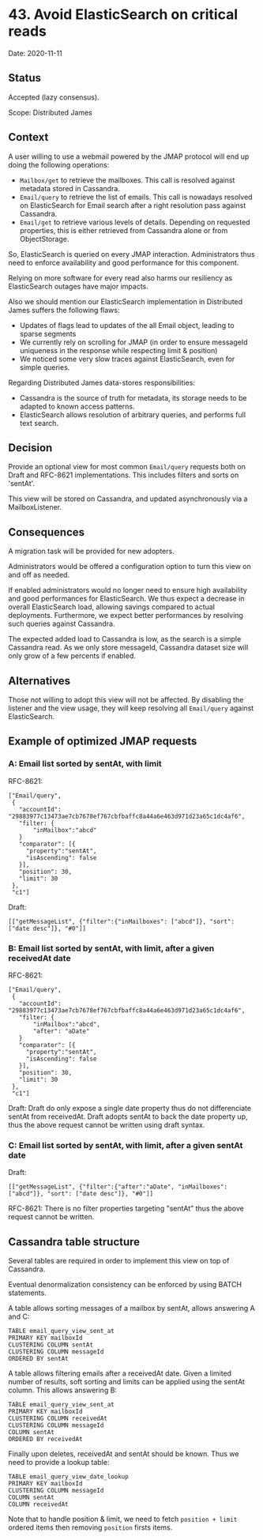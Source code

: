 # 43. Avoid ElasticSearch on critical reads

Date: 2020-11-11

## Status

Accepted (lazy consensus).

Scope: Distributed James

## Context

A user willing to use a webmail powered by the JMAP protocol will end up doing the following operations:
 - `Mailbox/get` to retrieve the mailboxes. This call is resolved against metadata stored in Cassandra.
 - `Email/query` to retrieve the list of emails. This call is nowadays resolved on ElasticSearch for Email search after
 a right resolution pass against Cassandra.
 - `Email/get` to retrieve various levels of details. Depending on requested properties, this is either
 retrieved from Cassandra alone or from ObjectStorage.

So, ElasticSearch is queried on every JMAP interaction. Administrators thus need to enforce availability and good performance
for this component.

Relying on more software for every read also harms our resiliency as ElasticSearch outages have major impacts.

Also we should mention our ElasticSearch implementation in Distributed James suffers the following flaws:
 - Updates of flags lead to updates of the all Email object, leading to sparse segments
 - We currently rely on scrolling for JMAP (in order to ensure messageId uniqueness in the response while respecting limit & position)
 - We noticed some very slow traces against ElasticSearch, even for simple queries.

Regarding Distributed James data-stores responsibilities:
 - Cassandra is the source of truth for metadata, its storage needs to be adapted to known access patterns.
 - ElasticSearch allows resolution of arbitrary queries, and performs full text search.

## Decision

Provide an optional view for most common `Email/query` requests both on Draft and RFC-8621 implementations.
This includes filters and sorts on 'sentAt'.

This view will be stored on Cassandra, and updated asynchronously via a MailboxListener.

## Consequences

A migration task will be provided for new adopters.

Administrators would be offered a configuration option to turn this view on and off as needed.

If enabled administrators would no longer need to ensure high availability and good performances for ElasticSearch.
We thus expect a decrease in overall ElasticSearch load, allowing savings compared to actual deployments.
Furthermore, we expect better performances by resolving such queries against Cassandra.

The expected added load to Cassandra is low, as the search is a simple Cassandra read. As we only store messageId,
Cassandra dataset size will only grow of a few percents if enabled.

## Alternatives

Those not willing to adopt this view will not be affected. By disabling the listener and the view usage, they will keep
resolving all `Email/query` against ElasticSearch.

## Example of optimized JMAP requests

### A: Email list sorted by sentAt, with limit

RFC-8621:

```
["Email/query",
 {
   "accountId": "29883977c13473ae7cb7678ef767cbfbaffc8a44a6e463d971d23a65c1dc4af6",
   "filter: {
       "inMailbox":"abcd"
   }
   "comparator": [{
     "property":"sentAt",
     "isAscending": false
   }],
   "position": 30,
   "limit": 30
 },
 "c1"]
```

Draft:

```
[["getMessageList", {"filter":{"inMailboxes": ["abcd"]}, "sort": ["date desc"]}, "#0"]]
```

### B: Email list sorted by sentAt, with limit, after a given receivedAt date

RFC-8621:

```
["Email/query",
 {
   "accountId": "29883977c13473ae7cb7678ef767cbfbaffc8a44a6e463d971d23a65c1dc4af6",
   "filter: {
       "inMailbox":"abcd",
       "after": "aDate"
   }
   "comparator": [{
     "property":"sentAt",
     "isAscending": false
   }],
   "position": 30,
   "limit": 30
 },
 "c1"]
```

Draft: Draft do only expose a single date property thus do not differenciate sentAt from receivedAt. Draft adopts sentAt
to back the date property up, thus the above request cannot be written using draft syntax.

### C: Email list sorted by sentAt, with limit, after a given sentAt date

Draft:

```
[["getMessageList", {"filter":{"after":"aDate", "inMailboxes": ["abcd"]}, "sort": ["date desc"]}, "#0"]]
```

RFC-8621: There is no filter properties targeting "sentAt" thus the above request cannot be written.

## Cassandra table structure

Several tables are required in order to implement this view on top of Cassandra.

Eventual denormalization consistency can be enforced by using BATCH statements.

A table allows sorting messages of a mailbox by sentAt, allows answering A and C:

```
TABLE email_query_view_sent_at
PRIMARY KEY mailboxId
CLUSTERING COLUMN sentAt
CLUSTERING COLUMN messageId
ORDERED BY sentAt
```

A table allows filtering emails after a receivedAt date. Given a limited number of results, soft sorting and limits can
be applied using the sentAt column. This allows answering B:

```
TABLE email_query_view_sent_at
PRIMARY KEY mailboxId
CLUSTERING COLUMN receivedAt
CLUSTERING COLUMN messageId
COLUMN sentAt
ORDERED BY receivedAt
```

Finally upon deletes, receivedAt and sentAt should be known. Thus we need to provide a lookup table:

```
TABLE email_query_view_date_lookup
PRIMARY KEY mailboxId
CLUSTERING COLUMN messageId
COLUMN sentAt
COLUMN receivedAt
```

Note that to handle position & limit, we need to fetch `position + limit` ordered items then removing `position` firsts items.
